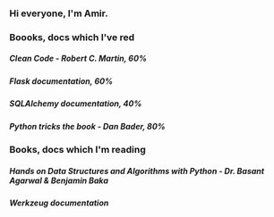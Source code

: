 ### Hi everyone, I'm Amir.
### Boooks, docs which I've red
##### Clean Code - Robert C. Martin, 60%
##### Flask documentation, 60%
##### SQLAlchemy documentation, 40%
##### Python tricks the book - Dan Bader, 80%
### Books, docs which I'm reading
##### Hands on Data Structures and Algorithms with Python - Dr. Basant Agarwal & Benjamin Baka
##### Werkzeug documentation

